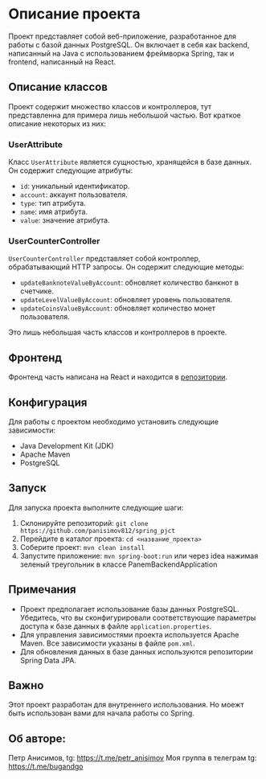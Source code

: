 # Описание проекта

Проект представляет собой веб-приложение, разработанное для работы с базой данных PostgreSQL. Он включает в себя как backend, написанный на Java с использованием фреймворка Spring, так и frontend, написанный на React.

## Описание классов

Проект содержит множество классов и контроллеров, тут представленна для примера лишь небольшой частью. Вот краткое описание некоторых из них:

### UserAttribute

Класс `UserAttribute` является сущностью, хранящейся в базе данных. Он содержит следующие атрибуты:

- `id`: уникальный идентификатор.
- `account`: аккаунт пользователя.
- `type`: тип атрибута.
- `name`: имя атрибута.
- `value`: значение атрибута.

### UserCounterController

`UserCounterController` представляет собой контроллер, обрабатывающий HTTP запросы. Он содержит следующие методы:

- `updateBanknoteValueByAccount`: обновляет количество банкнот в счетчике.
- `updateLevelValueByAccount`: обновляет уровень пользователя.
- `updateCoinsValueByAccount`: обновляет количество монет пользователя.

Это лишь небольшая часть классов и контроллеров в проекте.

## Фронтенд

Фронтенд часть написана на React и находится в [репозитории](https://github.com/panisimov812/front_for_spring).

## Конфигурация

Для работы с проектом необходимо установить следующие зависимости:

- Java Development Kit (JDK)
- Apache Maven
- PostgreSQL

## Запуск

Для запуска проекта выполните следующие шаги:

1. Склонируйте репозиторий: `git clone https://github.com/panisimov812/spring_pjct`
2. Перейдите в каталог проекта: `cd <название_проекта>`
3. Соберите проект: `mvn clean install`
4. Запустите приложение: `mvn spring-boot:run` или через idea нажимая зеленый треугольник в классе PanemBackendApplication

## Примечания

- Проект предполагает использование базы данных PostgreSQL. Убедитесь, что вы сконфигурировали соответствующие параметры доступа к базе данных в файле `application.properties`.
- Для управления зависимостями проекта используется Apache Maven. Все зависимости указаны в файле `pom.xml`.
- Для обновления данных в базе данных используются репозитории Spring Data JPA.

## Важно

Этот проект разработан для внутреннего использования. Но моежт быть использован вами для начала работы со Spring. 

## Об авторе:
Петр Анисимов, tg: https://t.me/petr_anisimov 
Моя группа в телеграм tg: https://t.me/bugandgo

